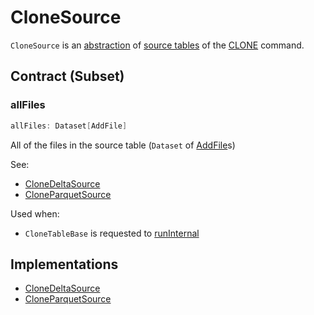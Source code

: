 # CloneSource

`CloneSource` is an [abstraction](#contract) of [source tables](#implementations) of the [CLONE](index.md) command.

## Contract (Subset)

### <span id="allFiles"> allFiles

```scala
allFiles: Dataset[AddFile]
```

All of the files in the source table (`Dataset` of [AddFile](../../AddFile.md)s)

See:

* [CloneDeltaSource](CloneDeltaSource.md#allFiles)
* [CloneParquetSource](CloneParquetSource.md#allFiles)

Used when:

* `CloneTableBase` is requested to [runInternal](CloneTableBase.md#runInternal)

## Implementations

* [CloneDeltaSource](CloneDeltaSource.md)
* [CloneParquetSource](CloneParquetSource.md)
